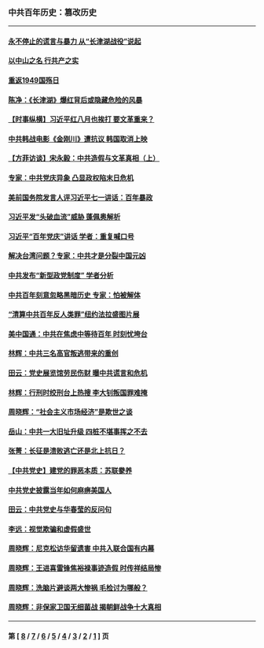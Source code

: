 ### 中共百年历史：篡改历史
---
#### [永不停止的谎言与暴力 从“长津湖战役”说起](../../pages/nf1176115/n13494094.md?03190430) 
#### [以中山之名 行共产之实](../../pages/nf1176115/n13346437.md?03190430) 
#### [重返1949国殇日](../../pages/nf1176115/n13346372.md?03190430) 
#### [陈净：《长津湖》爆红背后或隐藏危险的风暴](../../pages/nf1176115/n13314364.md?03190430) 
#### [【时事纵横】习近平红八月也挨打 要文革重来？](../../pages/nf1176115/n13231393.md?03190430) 
#### [中共韩战电影《金刚川》遭抗议 韩国取消上映](../../pages/nf1176115/n13219114.md?03190430) 
#### [【方菲访谈】宋永毅：中共造假与文革真相（上）](../../pages/nf1176115/n13200760.md?03190430) 
#### [专家：中共党庆异象 凸显政权陷末日危机](../../pages/nf1176115/n13067084.md?03190430) 
#### [美前国务院发言人评习近平七一讲话：百年暴政](../../pages/nf1176115/n13066986.md?03190430) 
#### [习近平发“头破血流”威胁 蓬佩奥解析](../../pages/nf1176115/n13063604.md?03190430) 
#### [习近平“百年党庆”讲话 学者：重复喊口号](../../pages/nf1176115/n13061411.md?03190430) 
#### [解决台湾问题？专家：中共才是分裂中国元凶](../../pages/nf1176115/n13060811.md?03190430) 
#### [中共发布“新型政党制度” 学者分析](../../pages/nf1176115/n13056354.md?03190430) 
#### [中共百年刻意忽略黑暗历史 专家：怕被解体](../../pages/nf1176115/n13056056.md?03190430) 
#### [“清算中共百年反人类罪”纽约法拉盛图片展](../../pages/nf1176115/n13052220.md?03190430) 
#### [美中国通：中共在焦虑中等待百年 时刻忧垮台](../../pages/nf1176115/n13048820.md?03190430) 
#### [林辉：中共三名高官叛逃带来的重创](../../pages/nf1176115/n13035206.md?03190430) 
#### [田云：党史展览馆劳民伤财 曝中共谎言和危机](../../pages/nf1176115/n13033900.md?03190430) 
#### [林辉：行刑时绞刑台上热搜 李大钊叛国罪难掩](../../pages/nf1176115/n13031965.md?03190430) 
#### [周晓辉：“社会主义市场经济”是欺世之谈](../../pages/nf1176115/n13024090.md?03190430) 
#### [岳山：中共一大旧址升级 四桩不堪事挥之不去](../../pages/nf1176115/n13021697.md?03190430) 
#### [张菁：长征是溃败逃亡还是北上抗日？](../../pages/nf1176115/n13020585.md?03190430) 
#### [【中共党史】建党的罪恶本质：苏联豢养](../../pages/nf1176115/n13011888.md?03190430) 
#### [中共党史披露当年如何麻痹美国人](../../pages/nf1176115/n12966400.md?03190430) 
#### [田云：中共党史与华春莹的反问句](../../pages/nf1176115/n12765178.md?03190430) 
#### [李远：视觉欺骗和虚假盛世](../../pages/nf1176115/n12993376.md?03190430) 
#### [周晓辉：尼克松访华留遗害 中共入联合国有内幕](../../pages/nf1176115/n12991422.md?03190430) 
#### [周晓辉：王进喜雷锋焦裕禄事迹造假 时传祥结局惨](../../pages/nf1176115/n12985497.md?03190430) 
#### [周晓辉：洗脑片避谈两大惨祸 毛检讨为哪般？](../../pages/nf1176115/n12971285.md?03190430) 
#### [周晓辉：非保家卫国无细菌战 揭朝鲜战争十大真相](../../pages/nf1176115/n12954161.md?03190430) 

---
#### 第 [ [8](./8.md?03190430) / [7](./7.md?03190430) / [6](./6.md?03190430) / [5](./5.md?03190430) / [4](./4.md?03190430) / [3](./3.md?03190430) / [2](./2.md?03190430) / [1](./1.md?03190430) ] 页
